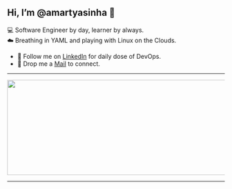 Hi, I’m @amartyasinha 👋
---
<!---
I’m a Cloud and DevOps Enthusiast, passionate about Linux and Automation.  
Currently working as a DevOps Engineer, with the aim to learn something new daily.  
🐧 I play with Linux and breathe in `.yaml`.
--->
💻 Software Engineer by day, learner by always.  
☁️ Breathing in YAML and playing with Linux on the Clouds.    


- 🤝 Follow me on [LinkedIn](https://www.linkedin.com/in/amartyasinha918) for daily dose of DevOps.
- 📩 Drop me a [Mail](mailto:amartyasinha918@gmail.com) to connect.

---

<p align="center">
  <img width="800" height="220" src="https://streak-stats.demolab.com?user=amartyasinha&theme=highcontrast&hide_border=true&border_radius=5&card_width=800">
</p>

---

<!---
amartyasinha918/amartyasinha918 is a ✨ special ✨ repository because its `README.md` (this file) appears on your GitHub profile.
You can click the Preview link to take a look at your changes.
--->
